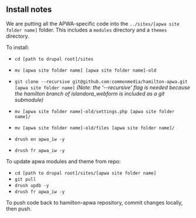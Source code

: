 

## Install notes

We are putting all the APWA-specific code into the `../sites/[apwa site folder name]` folder.
This includes a `modules` directory and a `themes` directory. 

To install:

* `cd [path to drupal root]/sites`
* `mv [apwa site folder name] [apwa site folder name]-old`
* `git clone --recursive git@github.com:commonmedia/hamilton-apwa.git [apwa site folder name]` *(Note: the '--recursive' flag is needed because the hamilton branch of islandora_webform is included as a git submodule)*
* `mv [apwa site folder name]-old/settings.php [apwa site folder name]/`
* `mv [apwa site folder name]-old/files [apwa site folder name]/`

* `drush en apwa_iw -y`
* `drush fr apwa_iw -y`

To update apwa modules and theme from repo:

* `cd [path to drupal root]/sites/[apwa site folder name]`
* `git pull`
* `drush updb -y`
* `drush fr apwa_iw -y`

To push code back to hamilton-apwa repository, commit changes locally, then push.


